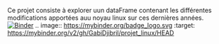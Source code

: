 Ce projet consiste à explorer uun dataFrame contenant les différentes modifications apportées auu noyau linux sur ces dernières années.   
[![Binder](https://mybinder.org/badge_logo.svg)](https://mybinder.org/v2/gh/GabiDjibril/projet_linux/HEAD)
.. image:: https://mybinder.org/badge_logo.svg
 :target: https://mybinder.org/v2/gh/GabiDjibril/projet_linux/HEAD
